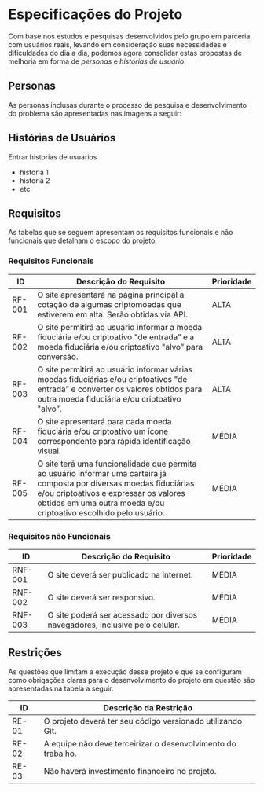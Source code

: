 # Especificações do Projeto

Com base nos estudos e pesquisas desenvolvidos pelo grupo em parceria com usuários reais, levando em consideração suas necessidades e dificuldades do dia a dia, podemos agora consolidar estas propostas de melhoria em forma de *personas* e *histórias de usuário*.

## Personas


As personas inclusas durante o processo de pesquisa e desenvolvimento do problema são apresentadas nas imagens a seguir:



















## Histórias de Usuários

Entrar historias de usuarios
* historia 1
* historia 2
* etc.


## Requisitos

As tabelas que se seguem apresentam os requisitos funcionais e não funcionais que detalham o escopo do projeto.

### Requisitos Funcionais

| ID   | Descrição do Requisito  | Prioridade |
|---|---|---|
| RF-001 | O site apresentará na página principal a cotação de algumas criptomoedas que estiverem em alta. Serão obtidas via API.| ALTA | 
| RF-002 | O site permitirá ao usuário informar a moeda fiduciária e/ou criptoativo "de entrada” e a moeda fiduciária e/ou criptoativo "alvo” para conversão. | ALTA |
| RF-003 | O site permitirá ao usuário informar várias moedas fiduciárias e/ou criptoativos "de entrada” e converter os valores obtidos para outra moeda fiduciária e/ou criptoativo "alvo”. | ALTA |
| RF-004 | O site apresentará para cada moeda fiduciária e/ou criptoativo um ícone correspondente para rápida identificação visual. | MÉDIA |
| RF-005 | O site terá uma funcionalidade que permita ao usuário informar uma carteira já composta por diversas moedas fiduciárias e/ou criptoativos e expressar os valores obtidos em uma outra moeda e/ou criptoativo escolhido pelo usuário. | MÉDIA |


### Requisitos não Funcionais

|ID     | Descrição do Requisito  |Prioridade |
|---|---|---|
| RNF-001 | O site deverá ser publicado na internet. | MÉDIA | 
| RNF-002 | O site deverá ser responsivo. | MÉDIA | 
| RNF-003 | O site poderá ser acessado por diversos navegadores, inclusive pelo celular. | MÉDIA |




## Restrições

As questões que limitam a execução desse projeto e que se configuram como obrigações claras para o desenvolvimento do projeto em questão são apresentadas na tabela a seguir.

|ID| Descrição da Restrição  |
|--|---|
|RE-01| O projeto deverá ter seu código versionado utilizando Git. |
|RE-02| A equipe não deve terceirizar o desenvolvimento do trabalho. |
|RE-03| Não haverá investimento financeiro no projeto. |


